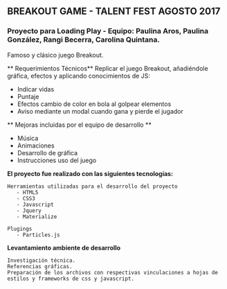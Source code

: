 ## BREAKOUT GAME - TALENT FEST AGOSTO 2017
### Proyecto para Loading Play - Equipo: Paulina Aros, Paulina González, Rangi Becerra, Carolina Quintana.

Famoso y clásico juego Breakout.

** Requerimientos Técnicos**
Replicar el juego Breakout, añadiéndole gráfica, efectos y aplicando conocimientos de JS:

   - Indicar vidas
   - Puntaje
   - Efectos cambio de color en bola al golpear elementos
   - Aviso mediante un modal cuando gana y pierde el jugador

** Mejoras incluidas por el equipo de desarrollo **
   - Música 
   - Animaciones
   - Desarrollo de gráfica
   - Instrucciones uso del juego
   
**El proyecto fue realizado con las siguientes tecnologías:**

    Herramientas utilizadas para el desarrollo del proyecto
       - HTML5
       - CSS3
       - Javascript
       - Jquery
       - Materialize

    Plugings
       - Particles.js

**Levantamiento ambiente de desarrollo**

    Investigación técnica.
    Referencias gráficas.
    Preparación de los archivos con respectivas vinculaciones a hojas de estilos y frameworks de css y javascript.
    
